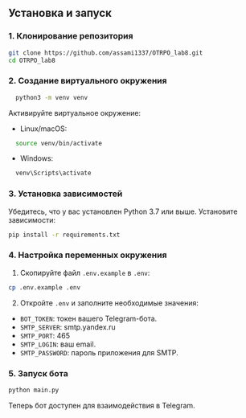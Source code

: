 ## Установка и запуск

### 1. Клонирование репозитория
```bash
git clone https://github.com/assami1337/OTRPO_lab8.git
cd OTRPO_lab8
```
### 2. Создание виртуального окружения
```bash
  python3 -m venv venv
```
Активируйте виртуальное окружение:
- Linux/macOS:
```bash
  source venv/bin/activate
```
- Windows:
```bash
  venv\Scripts\activate
```
### 3. Установка зависимостей
Убедитесь, что у вас установлен Python 3.7 или выше. Установите зависимости:
```bash
pip install -r requirements.txt
```
### 4. Настройка переменных окружения
1. Скопируйте файл `.env.example` в `.env`:
```bash
cp .env.example .env
```
2. Откройте `.env` и заполните необходимые значения:
- `BOT_TOKEN`: токен вашего Telegram-бота.
- `SMTP_SERVER`: smtp.yandex.ru
- `SMTP_PORT`: 465
- `SMTP_LOGIN`: ваш email.
- `SMTP_PASSWORD`: пароль приложения для SMTP.

### 5. Запуск бота
```bash
python main.py
```
Теперь бот доступен для взаимодействия в Telegram.
